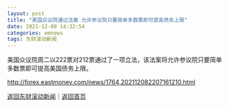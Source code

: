 ```yaml
---
layout: post
title: "美国众议院通过法案 允许参议院只要简单多数票即可提高债务上限"
date: 2021-12-08 14:32:54
categories: emnews
tags: 东财滚动新闻
---
```


美国众议院周二以222票对212票通过了一项立法，该法案将允许参议院只要简单多数票即可提高美国债务上限。

<http://forex.eastmoney.com/news/1764,202112082207161210.html>

[返回东财滚动新闻](//finews.withounder.com/emnews/)｜[返回首页](//finews.withounder.com/)